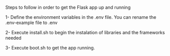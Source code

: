 Steps to follow in order to get the Flask app up and running

1- Define the environment variables in the .env file. 
    You can rename the .env-example file to .env

2- Execute install.sh to begin the instalation of libraries and the frameworks needed

3- Execute boot.sh to get the app running.